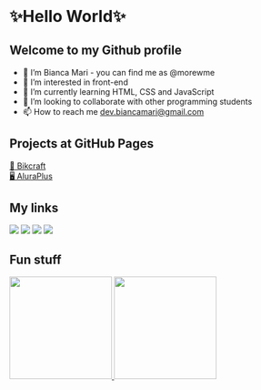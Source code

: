<header>
  <link rel="stylesheet" href="https://cdn.jsdelivr.net/gh/devicons/devicon@v2.15.1/devicon.min.css">
</header>

# ✨Hello World✨
## Welcome to my Github profile

- 👋 I’m Bianca Mari - you can find me as @morewme
- 👀 I’m interested in front-end
- 🌱 I’m currently learning HTML, CSS and JavaScript          
- 💞️ I’m looking to collaborate with other programming students
- 📫 How to reach me dev.biancamari@gmail.com

## Projects at GitHub Pages
<a href="https://morewme.github.io/bikcraft-main/"> 🚴‍ Bikcraft</a><br>
<a href="https://morewme.github.io/aluraplus/"> 🖥️ AluraPlus</a>


## My links

<div>
<a href="https://twitter.com/devbiancamari" target="_blank"><img src="https://img.shields.io/badge/-Twitter-%230077B5?style=for-the-badge&logo=twitter&logoColor=white"></a>
<a href="https://www.twitch.tv/morewme" target="_blank"><img src="https://img.shields.io/badge/Twitch-9146FF?style=for-the-badge&logo=twitch&logoColor=white" target="_blank"></a>
<a href = "mailto:dev.biancamari@gmail.com"><img src="https://img.shields.io/badge/Gmail-D14836?style=for-the-badge&logo=gmail&logoColor=white" target="_blank"></a>
<a href="https://www.linkedin.com/in/devbiancamari" target="_blank"><img src="https://img.shields.io/badge/-LinkedIn-%230077B5?style=for-the-badge&logo=linkedin&logoColor=white" target="_blank"></a>   
</div>

## Fun stuff
<div>
<a href="https://github.com/morewmw">
<img height="180em" src="https://github-readme-stats.vercel.app/api?username=morewme&show_icons=true&theme=buefy&hide=prs&count_private=true"/>
<img height="180em" src="https://github-readme-stats.vercel.app/api/top-langs/?username=morewme&layout=compact&langs_count=7&theme=buefy&card_width=10"/>
</div>

  

